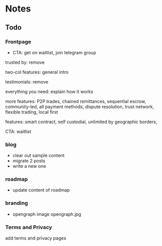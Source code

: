 # Notes
## Todo
### Frontpage
- CTA: get on waitlist, join telegram group

trusted by: remove

two-col features: general intro

testimonials: remove

everything you need: explain how it works

more features: P2P trades, chained remittances, sequential escrow, community-led, all payment methods, dispute resolution, trust network, flexible trading, local first

features: smart contract, self custodial, unlimited by geographic borders, 

CTA: waitlist

### blog
- clear out sample content
- migrate 2 posts
- write a new one

### roadmap
- update content of roadmap

### branding
- opengraph image opengraph.jpg

### Terms and Privacy
add terms and privacy pages